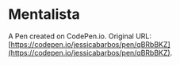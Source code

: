 # Mentalista

A Pen created on CodePen.io. Original URL: [https://codepen.io/jessicabarbos/pen/qBRbBKZ](https://codepen.io/jessicabarbos/pen/qBRbBKZ).


